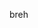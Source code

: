 breh

<!---
ahi-tuna/ahi-tuna is a ✨ special ✨ repository because its `README.md` (this file) appears on your GitHub profile.
You can click the Preview link to take a look at your changes.
--->
